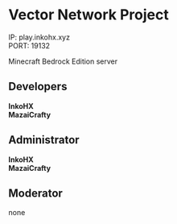 # Vector Network Project
IP: play.inkohx.xyz  
PORT: 19132  

Minecraft Bedrock Edition server

## Developers
**InkoHX**  
**MazaiCrafty**

## Administrator
**InkoHX**  
**MazaiCrafty**

## Moderator
none
